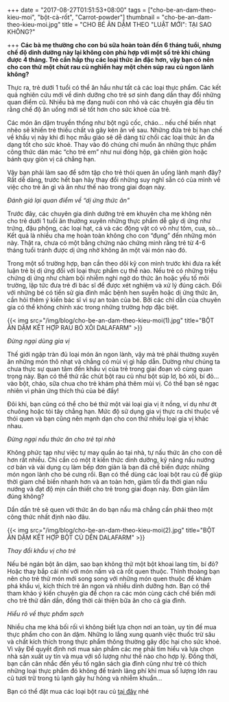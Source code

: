 +++
date = "2017-08-27T01:51:53+08:00"
tags = ["cho-be-an-dam-theo-kieu-moi", "bột-cà-rốt", "Carrot-powder"]
thumbnail = "cho-be-an-dam-theo-kieu-moi.jpg"
title = "CHO BÉ ĂN DẶM THEO \"LUẬT MỚI\": TẠI SAO KHÔNG?"

+++
**Các bà mẹ thường cho con bú sữa hoàn toàn đến 6 tháng tuổi, nhưng chế độ dinh dưỡng này lại không còn phù hợp với một số trẻ khi chúng được 4 tháng. Trẻ cần hấp thụ các loại thức ăn đặc hơn, vậy bạn có nên cho con thử một chút rau củ nghiền hay một chén súp rau củ ngon lành không?**

Thực ra, trẻ dưới 1 tuổi có thể ăn hầu như tất cả các loại thực phẩm. Các kết quả nghiên cứu mới về dinh dưỡng cho trẻ sơ sinh đang dần thay đổi những quan điểm cũ. Nhiều bà mẹ đang nuôi con nhỏ và các chuyên gia đều tin rằng chế độ ăn uống mới sẽ tốt hơn cho sức khoẻ của trẻ.

Các món ăn dặm truyền thống như bột ngũ cốc, cháo… nếu chế biến nhạt nhẽo sẽ khiến trẻ thiếu chất và gây kén ăn về sau. Những đứa trẻ bị hạn chế về khẩu vị này khi đi học mẫu giáo sẽ dễ dàng từ chối các loại thức ăn đa dạng tốt cho sức khoẻ. Thay vào đó chúng chỉ muốn ăn những thực phẩm công thức dán mác “cho trẻ em” như nui đóng hộp, gà chiên giòn hoặc bánh quy giòn vị cá chẳng hạn.

Vậy bạn phải làm sao để sớm tập cho trẻ thói quen ăn uống lành mạnh đây? Rất dễ dàng, trước hết bạn hãy thay đổi những suy nghĩ sẵn có của mình về việc cho trẻ ăn gì và ăn như thế nào trong giai đoạn này.

_Đánh giá lại quan điểm về “dị ứng thức ăn"_

Trước đây, các chuyên gia dinh dưỡng trẻ em khuyên cha mẹ không nên cho trẻ dưới 1 tuổi ăn thường xuyên những thực phẩm dễ gây dị ứng như trứng, đậu phộng, các loại hạt, cá và các động vật có vỏ như tôm, cua, sò… Kết quả là nhiều cha mẹ hoàn toàn không cho con “đụng” đến những món này. Thật ra, chưa có một bằng chứng nào chứng minh rằng trẻ từ 4-6 tháng tuổi tránh được dị ứng nhờ không ăn một vài món nào đó.

Trong một số trường hợp, bạn cần theo dõi kỹ con mình trước khi đưa ra kết luận trẻ bị dị ứng đối với loại thực phẩm cụ thể nào. Nếu trẻ có những triệu chứng dị ứng như chàm bội nhiễm nghi ngờ do thức ăn hoặc yếu tố môi trường, lập tức đưa trẻ đi bác sĩ để được xét nghiệm và xử lý đúng cách. Đối với những bé có tiền sử gia đình mắc bệnh hen suyễn hoặc dị ứng thức ăn, cần hỏi thêm ý kiến bác sĩ vì sự an toàn của bé. Bởi các chỉ dẫn của chuyên gia có thể không chính xác trong những trường hợp đặc biệt.

{{< img src="/img/blog/cho-be-an-dam-theo-kieu-moi(1).jpg" title="BỘT ĂN DẶM KẾT HỢP RAU BÓ XÔI DALAFARM" >}}

_Đừng ngại dùng gia vị_

Thế giới ngập tràn đủ loại món ăn ngon lành, vậy mà trẻ phải thường xuyên ăn những món thô nhạt và chẳng có mùi vị gì hấp dẫn. Dường như chúng ta chưa thực sự quan tâm đến khẩu vị của trẻ trong giai đoạn vô cùng quan trọng này. Bạn có thể thử rắc chút bột rau củ như bột súp lơ, bó xôi, bí đỏ… vào bột, cháo, sữa chua cho trẻ khám phá thêm mùi vị. Có thể bạn sẽ ngạc nhiên vì phản ứng thích thú của bé đấy!

Đôi khi, bạn cũng có thể cho bé thử một vài loại gia vị ít nồng, ví dụ như ớt chuông hoặc tỏi tây chẳng hạn. Mức độ sử dụng gia vị thực ra chỉ thuộc về thói quen và bạn cũng nên mạnh dạn cho con thử nhiều loại gia vị khác nhau.

_Đừng ngại nấu thức ăn cho trẻ tại nhà_

Không phức tạp như việc tự may quần áo tại nhà, tự nấu thức ăn cho con dễ hơn rất nhiều. Chỉ cần có một ít kiến thức dinh dưỡng, kỹ năng nấu nướng cơ bản và vài dụng cụ làm bếp đơn giản là bạn đã chế biến được những món ngon lành cho bé cưng rồi. Bạn có thể dùng các loại bột rau củ đế giúp thời giam chế biến nhanh hơn và an toàn hơn, giảm tối đa thời gian nấu nướng và đạt độ mịn cần thiết cho trẻ trong giai đoạn này. Đơn giản lắm đúng không?

Dần dần trẻ sẽ quen với thức ăn do bạn nấu mà chẳng cần phải theo một công thức nhất định nào đâu.

{{< img src="/img/blog/cho-be-an-dam-theo-kieu-moi(2).jpg" title="BỘT ĂN DẶM KẾT HỢP BỘT CỦ DỀN DALAFARM" >}}

_Thay đổi khẩu vị cho trẻ_

Nếu bé ngán bột ăn dặm, sao bạn không thử một bột khoai lang tím, bí đỏ? Hoặc thay bắp cải nhí với món nấm và cà rốt quen thuộc. Thỉnh thoảng bạn nên cho trẻ thử món mới song song với những món quen thuộc để khám phá khẩu vị, kích thích trẻ ăn ngon và nhiều dinh dưỡng hơn. Bạn có thể tham khảo ý kiến chuyên gia để chọn ra các món cùng cách chế biến mới cho trẻ thử dần dần, đồng thời cải thiện bữa ăn cho cả gia đình.

_Hiểu rõ về thực phẩm sạch_

Nhiều cha mẹ khá bối rối vì không biết lựa chọn nơi an toàn, uy tín đế mua thực phẩm cho con ăn dặm. Những lo lắng xung quanh việc thuốc trừ sâu và chất kích thích trong thực phẩm thông thường gây độc hại cho sức khoẻ. Vì vậy Để quyết định nơi mua sản phẩm các mẹ phải tìm hiểu và lựa chọn nhà sản xuất uy tín và mua với số lượng như thế nào cho hợp lý. Đồng thời, bạn cần cân nhắc đến yếu tố ngân sách gia đình cũng như trẻ có thích những loại thực phẩm đó không đế tránh lãng phí khi mua số lượng lớn rau cũ tươi trữ trong tủ lạnh gây hư hỏng và nhiễm khuẩn…

Bạn có thể đặt mua các loại bột rau củ [tại đây](/san-pham) nhé

